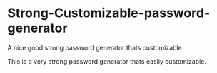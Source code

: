 # Strong-Customizable-password-generator
A nice good strong password generator thats customizable

This is a very strong password generator thats easily customizable.
